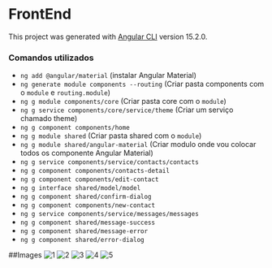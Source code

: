 # FrontEnd

This project was generated with [Angular CLI](https://github.com/angular/angular-cli) version 15.2.0.

### Comandos utilizados

- `ng add @angular/material` (instalar Angular Material)
- `ng generate module components --routing` (Criar pasta components com o `module` e `routing.module`)
- `ng g module components/core` (Criar pasta core com o `module`)
- `ng g service components/core/service/theme` (Criar um serviço chamado theme)
- `ng g component components/home`
- `ng g module shared` (Criar pasta shared com o `module`)
- `ng g module shared/angular-material` (Criar modulo onde vou colocar todos os componente Angular Material)
- `ng g service components/service/contacts/contacts `
- `ng g component components/contacts-detail`
- `ng g component components/edit-contact`
- `ng g interface shared/model/model `
- `ng g component shared/confirm-dialog`
- `ng g component components/new-contact`
- `ng g service components/service/messages/messages`
- `ng g component shared/message-success`
- `ng g component shared/message-error`
- `ng g component shared/error-dialog`

##Images
![1](https://github.com/charlicastelli/contacts/assets/80997263/60be31dd-8927-455a-aa6e-d852b83ef767)
![2](https://github.com/charlicastelli/contacts/assets/80997263/d7616909-8dc4-4701-8f11-4db72b793ea7)
![3](https://github.com/charlicastelli/contacts/assets/80997263/b9a1c01c-d719-4ff8-88be-13b61145de63)
![4](https://github.com/charlicastelli/contacts/assets/80997263/97271916-dd61-4228-9e6d-9977a4b1e521)
![5](https://github.com/charlicastelli/contacts/assets/80997263/dbfa618c-120c-434d-b76e-8a81826a4683)
